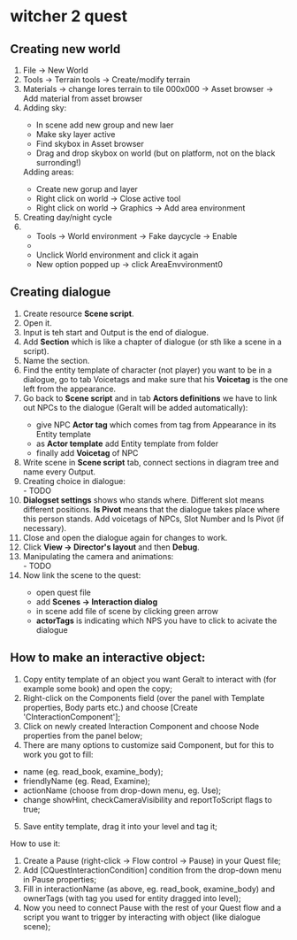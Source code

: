 # witcher 2 quest

## Creating new world

<ol>
  <li>File -> New World</li>
  <li>Tools -> Terrain tools -> Create/modify terrain</li>
  <li>Materials -> change lores terrain to tile 000x000 -> Asset browser -> Add material from asset browser</li>
  <li>Adding sky:</li>
  <ul>
    <li>In scene add new group and new laer</li>
    <li>Make sky layer active</li>
    <li>Find skybox in Asset browser</li>
    <li>Drag and drop skybox on world (but on platform, not on the black surronding!)</li>
  </ul>
  <lil>Adding areas:</li>
  <ul>
    <li>Create new gorup and layer</li>
    <li>Right click on world -> Close active tool</li>
    <li>Right click on world -> Graphics -> Add area environment</li>
  </ul>
  <li>Creating day/night cycle<li>
  <ul>
    <li>Tools -> World environment -> Fake daycycle -> Enable<li>
    <li>Unclick World environment and click it again</li>
    <li>New option popped up -> click AreaEnvvironment0</li>
  </ul>
</ol>

## Creating dialogue

<ol>
  <li>Create resource <b>Scene script</b>.</li>
<li>Open it.</li>
<li>Input is teh start and Output is the end of dialogue.</li>
  <li>Add <b>Section</b> which is like a chapter of dialogue (or sth like a scene in a script).</li>
<li>Name the section.</li>
<li>Find the entity template of character (not player) you want to be in a dialogue, go to tab Voicetags and make sure that his <b>Voicetag</b> is the one left from the appearance.</li>
  <li>Go back to <b>Scene script</b> and in tab <b>Actors definitions</b> we have to link out NPCs to the dialogue (Geralt will be added automatically):</li>
  <ul>
    <li>give NPC <b>Actor tag</b> which comes from tag from Appearance in its Entity template</li>
    <li>as <b>Actor template</b> add Entity template from folder</li>
    <li>finally add <b>Voicetag</b> of NPC</li>
  </ul>
  <li>Write scene in <b>Scene script</b> tab, connect sections in diagram tree and name every Output.</li>
  <li>Creating choice in dialogue:</li>
- TODO
  <li><b>Dialogset settings</b> shows who stands where. Different slot means different positions. <b>Is Pivot</b> means that the dialogue takes place where this person stands. Add voicetags of NPCs, Slot Number and Is Pivot (if necessary).</li>
  <li>Close and open the dialogue again for changes to work.</li>
  <li>Click <b>View -> Director's layout</b> and then <b>Debug</b>.</li>
  <li>Manipulating the camera and animations:</li>
- TODO
  <li>Now link the scene to the quest:</li>
 <ul>
   <li>open quest file</li>
   <li>add <b>Scenes -> Interaction dialog</b></li>
   <li>in scene add file of scene by clicking green arrow</li>
   <li><b>actorTags</b> is indicating which NPS you have to click to acivate the dialogue</li>
  </ul>
</ol>  


## How to make an interactive object:
1) Copy entity template of an object you want Geralt to interact with (for example some book) and open the copy;
2) Right-click on the Components field (over the panel with Template properties, Body parts etc.) and choose [Create 'CInteractionComponent'];
3) Click on newly created Interaction Component and choose Node properties from the panel below;
4) There are many options to customize said Component, but for this to work you got to fill:
- name (eg. read_book, examine_body);
- friendlyName (eg. Read, Examine);
- actionName (choose from drop-down menu, eg. Use);
- change showHint, checkCameraVisibility and reportToScript flags to true;
5) Save entity template, drag it into your level and tag it;

How to use it:
1) Create a Pause (right-click -> Flow control -> Pause) in your Quest file;
2) Add [CQuestInteractionCondition] condition from the drop-down menu in Pause properties;
3) Fill in interactionName (as above, eg. read_book, examine_body) and ownerTags (with tag you used for entity dragged into level);
4) Now you need to connect Pause with the rest of your Quest flow and a script you want to trigger by interacting with object (like dialogue scene);
